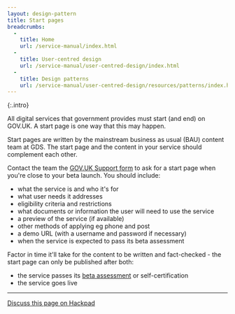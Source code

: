 ```yaml
---
layout: design-pattern
title: Start pages
breadcrumbs:
  -
    title: Home
    url: /service-manual/index.html
  -
    title: User-centred design
    url: /service-manual/user-centred-design/index.html
  -
    title: Design patterns
    url: /service-manual/user-centred-design/resources/patterns/index.html
---
```


{:.intro}

All digital services that government provides must start (and end) on
GOV.UK. A start page is one way that this may happen.

Start pages are written by the mainstream business as usual (BAU) content
team at GDS. The start page and the content in your service should
complement each other.

Contact the team the [GOV.UK Support form](https://support.production.alphagov.co.uk/new_feature_request/new) to ask for a start page when you're close to
your beta launch. You should include:

+ what the service is and who it's for
+ what user needs it addresses
+ eligibility criteria and restrictions
+ what documents or information the user will need to use the service
+ a preview of the service (if available)
+ other methods of applying eg phone and post
+ a demo URL (with a username and password if necessary)
+ when the service is expected to pass its beta assessment

Factor in time it'll take for the content to be written and fact-checked -
the start page can only be published after both:

+ the service passes its [beta assessment](https://www.gov.uk/service-manual/phases/beta.html) or self-certification
+ the service goes live

---

[Discuss this page on Hackpad](https://designpatterns.hackpad.com/Transaction-start-pages-8fitVQYufJX)
